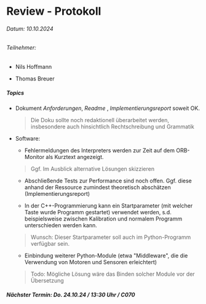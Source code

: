 # Review - Protokoll

###### Datum: 10.10.2024

###### Teilnehmer:

- Nils Hoffmann

- Thomas Breuer

##### Topics

- Dokument *Anforderungen*, *Readme* , *Implementierungsreport* soweit OK. 
  
  > Die Doku sollte noch redaktionell überarbeitet werden, insbesondere auch hinsichtlich Rechtschreibung und Grammatik

- Software:
  
  - Fehlermeldungen des Interpreters werden zur Zeit auf dem ORB-Monitor als Kurztext angezeigt.
  
  > Ggf. Im Ausblick alternative Lösungen skizzieren
  
  - Abschließende Tests zur Performance sind noch offen. Ggf. diese anhand der Ressource zumindest theoretisch abschätzen (Implementierungsreport)
  
  - In der C++-Programmierung kann ein Startparameter (mit welcher Taste wurde Programm gestartet) verwendet werden, s.d. beispielsweise zwischen Kalibration und normalem Programm unterschieden werden kann.
  
  > Wunsch: Dieser Startparameter soll auch im Python-Programm verfügbar sein.
  
  - Einbindung weiterer Python-Module (etwa "Middleware", die die Verwendung von Motoren und Sensoren erleichtert)
  
  > Todo: Mögliche Lösung wäre das Binden solcher Module vor der Übersetzung 

##### Nächster Termin: Do. 24.10.24 / 13:30 Uhr / C070
